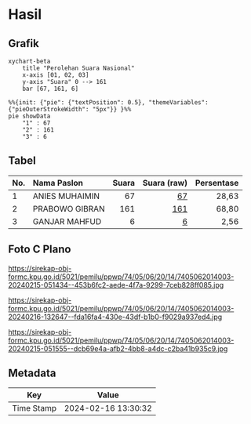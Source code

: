 # Hasil

## Grafik

```mermaid
xychart-beta
    title "Perolehan Suara Nasional"
    x-axis [01, 02, 03]
    y-axis "Suara" 0 --> 161
    bar [67, 161, 6]
```

```mermaid
%%{init: {"pie": {"textPosition": 0.5}, "themeVariables": {"pieOuterStrokeWidth": "5px"}} }%%
pie showData
    "1" : 67
    "2" : 161
    "3" : 6
```

## Tabel

| No. | Nama Paslon    | Suara | Suara (raw) | Persentase |
|:--- |:-------------- | -----:| -----------:| ----------:|
| 1   | ANIES MUHAIMIN | 67    | [67][p-1]   | 28,63      |
| 2   | PRABOWO GIBRAN | 161   | [161][p-2]  | 68,80      |
| 3   | GANJAR MAHFUD  | 6     | [6][p-3]    | 2,56       |


[p-1]: https://github.com/gigit-pemilu/pemilu-2024/blob/main/pilpres/hitung-suara/sub/74-sulawesi-tenggara/sub/05-konawe-selatan/sub/06-lainea/sub/2014-pamandati/sub/003-tps/sub/paslon-1.txt
[p-2]: https://github.com/gigit-pemilu/pemilu-2024/blob/main/pilpres/hitung-suara/sub/74-sulawesi-tenggara/sub/05-konawe-selatan/sub/06-lainea/sub/2014-pamandati/sub/003-tps/sub/paslon-2.txt
[p-3]: https://github.com/gigit-pemilu/pemilu-2024/blob/main/pilpres/hitung-suara/sub/74-sulawesi-tenggara/sub/05-konawe-selatan/sub/06-lainea/sub/2014-pamandati/sub/003-tps/sub/paslon-3.txt

## Foto C Plano

https://sirekap-obj-formc.kpu.go.id/5021/pemilu/ppwp/74/05/06/20/14/7405062014003-20240215-051434--453b6fc2-aede-4f7a-9299-7ceb828ff085.jpg

https://sirekap-obj-formc.kpu.go.id/5021/pemilu/ppwp/74/05/06/20/14/7405062014003-20240216-132647--fda16fa4-430e-43df-b1b0-f9029a937ed4.jpg

https://sirekap-obj-formc.kpu.go.id/5021/pemilu/ppwp/74/05/06/20/14/7405062014003-20240215-051555--dcb69e4a-afb2-4bb8-a4dc-c2ba41b935c9.jpg


## Metadata

| Key        | Value               |
| ---------- | ------------------- |
| Time Stamp | 2024-02-16 13:30:32 |



